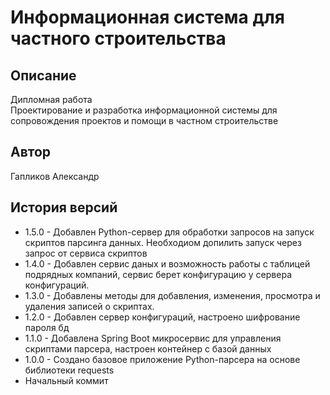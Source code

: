 # Информационная система для частного строительства

## Описание

Дипломная работа \
Проектирование и разработка информационной системы для сопровождения проектов и помощи 
в частном строительстве

## Автор

Гапликов Александр

## История версий

*  1.5.0 - Добавлен Python-сервер для обработки запросов на запуск скриптов парсинга данных. Необходиом допилить запуск через запрос от сервиса скриптов
*  1.4.0 - Добавлен сервис даных и возможность работы с таблицей подрядных компаний, сервис берет конфигурацию у сервера конфигураций.
*  1.3.0 - Добавлены методы для добавления, изменения, просмотра и удаления записей о скриптах.
*  1.2.0 - Добавлен сервер конфигураций, настроено шифрование пароля бд
*  1.1.0 - Добавлена Spring Boot микросервис для управления скриптами парсера, настроен контейнер с базой данных 
*  1.0.0 - Создано базовое приложение Python-парсера на основе библиотеки requests
*  Начальный коммит
